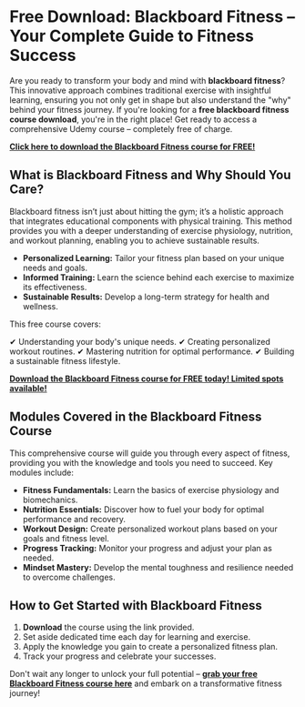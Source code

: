 # Free Download: Blackboard Fitness – Your Complete Guide to Fitness Success

Are you ready to transform your body and mind with **blackboard fitness**? This innovative approach combines traditional exercise with insightful learning, ensuring you not only get in shape but also understand the "why" behind your fitness journey. If you're looking for a **free blackboard fitness course download**, you're in the right place! Get ready to access a comprehensive Udemy course – completely free of charge.

[**Click here to download the Blackboard Fitness course for FREE!**](https://udemywork.com/blackboard-fitness)

## What is Blackboard Fitness and Why Should You Care?

Blackboard fitness isn’t just about hitting the gym; it’s a holistic approach that integrates educational components with physical training. This method provides you with a deeper understanding of exercise physiology, nutrition, and workout planning, enabling you to achieve sustainable results.

*   **Personalized Learning:** Tailor your fitness plan based on your unique needs and goals.
*   **Informed Training:** Learn the science behind each exercise to maximize its effectiveness.
*   **Sustainable Results:** Develop a long-term strategy for health and wellness.

This free course covers:

✔ Understanding your body's unique needs.
✔ Creating personalized workout routines.
✔ Mastering nutrition for optimal performance.
✔ Building a sustainable fitness lifestyle.

[**Download the Blackboard Fitness course for FREE today! Limited spots available!**](https://udemywork.com/blackboard-fitness)

## Modules Covered in the Blackboard Fitness Course

This comprehensive course will guide you through every aspect of fitness, providing you with the knowledge and tools you need to succeed. Key modules include:

*   **Fitness Fundamentals:** Learn the basics of exercise physiology and biomechanics.
*   **Nutrition Essentials:** Discover how to fuel your body for optimal performance and recovery.
*   **Workout Design:** Create personalized workout plans based on your goals and fitness level.
*   **Progress Tracking:** Monitor your progress and adjust your plan as needed.
*   **Mindset Mastery:** Develop the mental toughness and resilience needed to overcome challenges.

## How to Get Started with Blackboard Fitness

1.  **Download** the course using the link provided.
2.  Set aside dedicated time each day for learning and exercise.
3.  Apply the knowledge you gain to create a personalized fitness plan.
4.  Track your progress and celebrate your successes.

Don't wait any longer to unlock your full potential – **[grab your free Blackboard Fitness course here](https://udemywork.com/blackboard-fitness)** and embark on a transformative fitness journey!
